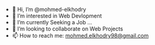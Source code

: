 - 👋 Hi, I’m @mohmed-elkhodry
- 👀 I’m interested in Web Devlopment
- 🌱 I’m currently Seeking a Job ...
- 💞️ I’m looking to collaborate on Web Projects
- 📫 How to reach me: mohmed.elkhodry98@gmail.com

<!---
mohmed-elkhodry/mohmed-elkhodry is a ✨ special ✨ repository because its `README.md` (this file) appears on your GitHub profile.
You can click the Preview link to take a look at your changes.
--->
